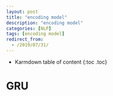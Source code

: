 ```yaml
---
layout: post
title: "encoding model"
description: "encoding model"
categories: [NLP]
tags: [encoding model]
redirect_from:
  - /2019/07/31/
---
```


* Karmdown table of content
{:toc .toc}

# GRU